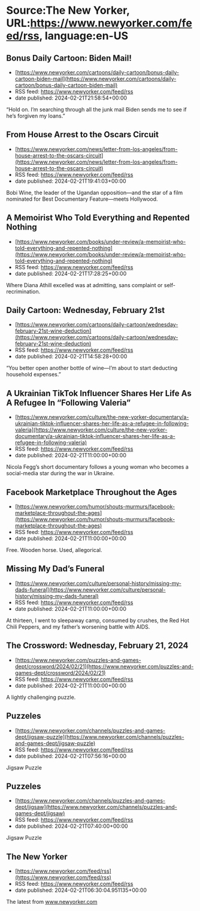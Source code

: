 # Source:The New Yorker, URL:https://www.newyorker.com/feed/rss, language:en-US

## Bonus Daily Cartoon: Biden Mail!
 - [https://www.newyorker.com/cartoons/daily-cartoon/bonus-daily-cartoon-biden-mail](https://www.newyorker.com/cartoons/daily-cartoon/bonus-daily-cartoon-biden-mail)
 - RSS feed: https://www.newyorker.com/feed/rss
 - date published: 2024-02-21T21:58:54+00:00

“Hold on. I’m searching through all the junk mail Biden sends me to see if he’s forgiven my loans.”

## From House Arrest to the Oscars Circuit
 - [https://www.newyorker.com/news/letter-from-los-angeles/from-house-arrest-to-the-oscars-circuit](https://www.newyorker.com/news/letter-from-los-angeles/from-house-arrest-to-the-oscars-circuit)
 - RSS feed: https://www.newyorker.com/feed/rss
 - date published: 2024-02-21T19:41:03+00:00

Bobi Wine, the leader of the Ugandan opposition—and the star of a film nominated for Best Documentary Feature—meets Hollywood.

## A Memoirist Who Told Everything and Repented Nothing
 - [https://www.newyorker.com/books/under-review/a-memoirist-who-told-everything-and-repented-nothing](https://www.newyorker.com/books/under-review/a-memoirist-who-told-everything-and-repented-nothing)
 - RSS feed: https://www.newyorker.com/feed/rss
 - date published: 2024-02-21T17:28:25+00:00

Where Diana Athill excelled was at admitting, sans complaint or self-recrimination.

## Daily Cartoon: Wednesday, February 21st
 - [https://www.newyorker.com/cartoons/daily-cartoon/wednesday-february-21st-wine-deduction](https://www.newyorker.com/cartoons/daily-cartoon/wednesday-february-21st-wine-deduction)
 - RSS feed: https://www.newyorker.com/feed/rss
 - date published: 2024-02-21T14:58:28+00:00

“You better open another bottle of wine—I’m about to start deducting household expenses.”

## A Ukrainian TikTok Influencer Shares Her Life As A Refugee In “Following Valeria”
 - [https://www.newyorker.com/culture/the-new-yorker-documentary/a-ukrainian-tiktok-influencer-shares-her-life-as-a-refugee-in-following-valeria](https://www.newyorker.com/culture/the-new-yorker-documentary/a-ukrainian-tiktok-influencer-shares-her-life-as-a-refugee-in-following-valeria)
 - RSS feed: https://www.newyorker.com/feed/rss
 - date published: 2024-02-21T11:00:00+00:00

Nicola Fegg’s short documentary follows a young woman who becomes a social-media star during the war in Ukraine.

## Facebook Marketplace Throughout the Ages
 - [https://www.newyorker.com/humor/shouts-murmurs/facebook-marketplace-throughout-the-ages](https://www.newyorker.com/humor/shouts-murmurs/facebook-marketplace-throughout-the-ages)
 - RSS feed: https://www.newyorker.com/feed/rss
 - date published: 2024-02-21T11:00:00+00:00

Free. Wooden horse. Used, allegorical.

## Missing My Dad’s Funeral
 - [https://www.newyorker.com/culture/personal-history/missing-my-dads-funeral](https://www.newyorker.com/culture/personal-history/missing-my-dads-funeral)
 - RSS feed: https://www.newyorker.com/feed/rss
 - date published: 2024-02-21T11:00:00+00:00

At thirteen, I went to sleepaway camp, consumed by crushes, the Red Hot Chili Peppers, and my father’s worsening battle with AIDS.

## The Crossword: Wednesday, February 21, 2024
 - [https://www.newyorker.com/puzzles-and-games-dept/crossword/2024/02/21](https://www.newyorker.com/puzzles-and-games-dept/crossword/2024/02/21)
 - RSS feed: https://www.newyorker.com/feed/rss
 - date published: 2024-02-21T11:00:00+00:00

A lightly challenging puzzle.

## Puzzeles
 - [https://www.newyorker.com/channels/puzzles-and-games-dept/jigsaw-puzzle](https://www.newyorker.com/channels/puzzles-and-games-dept/jigsaw-puzzle)
 - RSS feed: https://www.newyorker.com/feed/rss
 - date published: 2024-02-21T07:56:16+00:00

Jigsaw Puzzle

## Puzzeles
 - [https://www.newyorker.com/channels/puzzles-and-games-dept/jigsaw](https://www.newyorker.com/channels/puzzles-and-games-dept/jigsaw)
 - RSS feed: https://www.newyorker.com/feed/rss
 - date published: 2024-02-21T07:40:00+00:00

Jigsaw Puzzle

## The New Yorker
 - [https://www.newyorker.com/feed/rss](https://www.newyorker.com/feed/rss)
 - RSS feed: https://www.newyorker.com/feed/rss
 - date published: 2024-02-21T06:30:04.951135+00:00

The latest from www.newyorker.com

